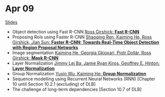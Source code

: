 # Apr 09

[Slides](https://ufal.mff.cuni.cz/~straka/courses/npfl114/1718/slides/?07)

- Object detection using Fast R-CNN [Ross Girshick: **Fast R-CNN**](https://arxiv.org/abs/1504.08083)
- Proposing RoIs using Faster R-CNN [Shaoqing Ren, Kaiming He, Ross Girshick, Jian Sun: **Faster R-CNN: Towards Real-Time Object Detection with Region Proposal Networks**](https://arxiv.org/abs/1506.01497)
- Image segmentation [Kaiming He, Georgia Gkioxari, Piotr Dollár, Ross Girshick: **Mask R-CNN**](https://arxiv.org/abs/1703.06870)
- Layer Normalization [Jimmy Lei Ba, Jamie Ryan Kiros, Geoffrey E. Hinton: **Layer Normalization**](https://arxiv.org/abs/1607.06450)
- Group Normalization [Yuxin Wu, Kaiming He: **Group Normalization**](https://arxiv.org/abs/1803.08494)
- Sequence modelling using Recurrent Neural Networks (RNN) [Chapter 10 until Section 10.2.1 (excluding) of DLB]
- The challenge of long-term dependencies [Section 10.7 of DLB]
